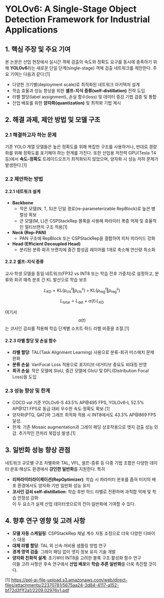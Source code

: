 # YOLOv6: A Single-Stage Object Detection Framework for Industrial Applications

## 1. 핵심 주장 및 주요 기여
본 논문은 산업 현장에서 실시간 객체 검출의 속도와 정확도 요구를 동시에 충족하기 위해 **YOLOv6**라는 새로운 단일 단계(single-stage) 객체 검출 네트워크를 제안한다. 주요 기여는 다음과 같다:[1]
- 다양한 크기별(deployment scale)로 최적화된 네트워크 아키텍처 설계  
- 학습 효율과 성능 향상을 위한 **셀프-지식 증류(self-distillation)** 전략 도입  
- 라벨 할당(label assignment), 손실 함수(loss) 및 데이터 증강 기법 검증 및 통합  
- 산업 배포를 위한 **양자화(quantization)** 및 최적화 기법 제시  

## 2. 해결 과제, 제안 방법 및 모델 구조
### 2.1 해결하고자 하는 문제
기존 YOLO 계열 모델들은 높은 정확도를 위해 복잡한 구조를 사용하거나, 반대로 경량화를 위해 정확도를 포기해야 하는 한계를 가진다. 또한 산업용 저전력 GPU(Tesla T4 등)에서 **속도-정확도** 트레이드오프가 최적화되지 않았으며, 양자화 시 성능 저하 문제가 발생한다.[1]

### 2.2 제안하는 방법
#### 2.2.1 네트워크 설계
- **Backbone**  
  - 작은 모델(N, T, S)은 단일 경로(re-parameterizable RepBlock)로 높은 병렬성 확보  
  - 큰 모델(M, L)은 CSPStackRep 블록을 사용해 파라미터 폭증 억제 및 효율적인 멀티브랜치 구조 적용[1]
- **Neck (Rep-PAN)**  
  - PAN 구조에 RepBlock 또는 CSPStackRep을 결합하여 피처 피라미드 강화  
- **Head (Efficient Decoupled Head)**  
  - 분리된 분류·회귀 브랜치에 중간 합성곱 레이어를 1개로 축소해 연산량 최소화  

#### 2.2.2 셀프-지식 증류
교사·학생 모델을 동일 네트워크(FP32 vs INT8 또는 학습 전후 가중치)로 설정하고, 분류와 회귀 예측 분포 간 KL 발산으로 학습 보조  

$$
L_{\text{KD}} = \mathrm{KL}(p_{\text{cls}}^t \Vert p_{\text{cls}}^s) + \mathrm{KL}(p_{\text{reg}}^t \Vert p_{\text{reg}}^s)
$$

$$
L_{\text{total}} = L_{\text{det}} + \alpha(t)\,L_{\text{KD}}
$$

여기서 $$\alpha(t)$$는 코사인 감쇠를 적용해 학습 단계별 소프트·하드 라벨 비중을 조절.[1]

#### 2.2.3 라벨 할당 및 손실 함수
- **라벨 할당**: TAL(Task Alignment Learning) 사용으로 분류-회귀 미스매치 문제 완화  
- **분류 손실**: VariFocal Loss 적용으로 포지티브·네거티브 중요도 비대칭 반영  
- **회귀 손실**: 작은 모델에 SIoU, 중간 모델에 GIoU 및 DFL(Distribution Focal Loss)을 도입  

### 2.3 성능 향상 및 한계
- COCO val 기준 YOLOv6-S 43.5% AP@495 FPS, YOLOv6-L 52.5% AP@121 FPS로 동급 대비 우수한 속도·정확도 확보.[1]
- 양자화(PTQ, QAT)와 그래프 최적화 적용 시 INT8에서도 43.3% AP@869 FPS 달성.  
- 한계: 기존 Mosaic augmentation과 그레이 패딩 상호작용으로 엣지 검출 성능 민감. 추가적인 전처리 복잡성 발생.[1]

## 3. 일반화 성능 향상 관점
네트워크 규모별 구조 차별화와 TAL, VFL, 셀프-증류 등 다중 기법 조합은 다양한 데이터 분포·해상도 환경에서 **강인한 일반화**를 지원한다. 특히  
- **리파라미터라이제이션(RepOptimizer)**: 학습 시 파라미터 분포를 좁혀 미지의 배포 환경에서도 양자화 기반 일반화 성능 유지  
- **코사인 감쇠 self-distillation**: 학습 후반 하드 라벨로 전환하며 과적합 억제 및 학습 안정성 강화  
이 두 요소가 실제 산업 데이터셋으로의 전이·일반화에 기여할 수 있다.

## 4. 향후 연구 영향 및 고려 사항
- **모델 자동 스케일링**: CSPStackRep 채널 계수 자동 조정으로 더욱 다양한 디바이스 대응  
- **대체 라벨 할당**: TAL 외 신속·저비용 샘플링 방법 연구  
- **경계 영역 검출**: 그레이 패딩 없이 엣지 정보 유지 기술 개발  
- **양자화 친화적 설계**: 초기부터 INT8을 고려한 블록 구조·활성화 함수 연구  
이들 고려 사항은 후속 연구에서 **산업 배포**와 **학습·추론 일반화**를 더욱 촉진할 것이다.

[1] https://ppl-ai-file-upload.s3.amazonaws.com/web/direct-files/attachments/22370781/5675aa24-3d84-4117-a152-bf72d3f1f2a1/2209.02976v1.pdf
